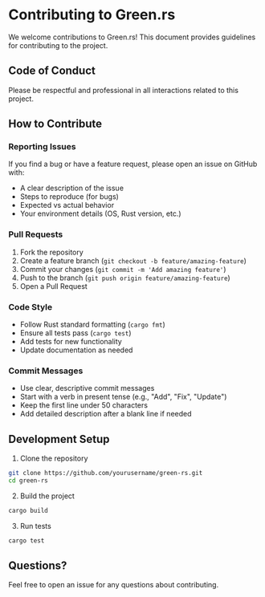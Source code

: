 # Contributing to Green.rs

We welcome contributions to Green.rs! This document provides guidelines for contributing to the project.

## Code of Conduct

Please be respectful and professional in all interactions related to this project.

## How to Contribute

### Reporting Issues

If you find a bug or have a feature request, please open an issue on GitHub with:
- A clear description of the issue
- Steps to reproduce (for bugs)
- Expected vs actual behavior
- Your environment details (OS, Rust version, etc.)

### Pull Requests

1. Fork the repository
2. Create a feature branch (`git checkout -b feature/amazing-feature`)
3. Commit your changes (`git commit -m 'Add amazing feature'`)
4. Push to the branch (`git push origin feature/amazing-feature`)
5. Open a Pull Request

### Code Style

- Follow Rust standard formatting (`cargo fmt`)
- Ensure all tests pass (`cargo test`)
- Add tests for new functionality
- Update documentation as needed

### Commit Messages

- Use clear, descriptive commit messages
- Start with a verb in present tense (e.g., "Add", "Fix", "Update")
- Keep the first line under 50 characters
- Add detailed description after a blank line if needed

## Development Setup

1. Clone the repository
```bash
git clone https://github.com/yourusername/green-rs.git
cd green-rs
```

2. Build the project
```bash
cargo build
```

3. Run tests
```bash
cargo test
```

## Questions?

Feel free to open an issue for any questions about contributing.
